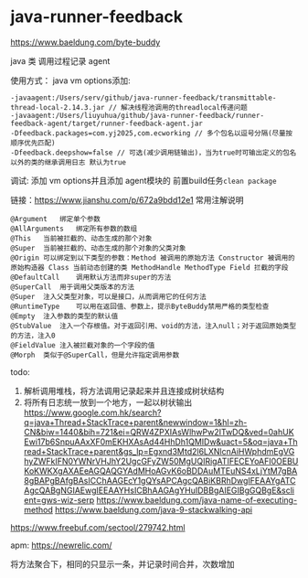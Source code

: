 # java-runner-feedback
https://www.baeldung.com/byte-buddy

java 类 调用过程记录 agent

使用方式：
java vm options添加:
```
-javaagent:/Users/serv/github/java-runner-feedback/transmittable-thread-local-2.14.3.jar // 解决线程池调用的threadlocal传递问题
-javaagent:/Users/liuyuhua/github/java-runner-feedback/runner-feedback-agent/target/runner-feedback-agent.jar
-Dfeedback.packages=com.yj2025,com.ecworking // 多个包名以逗号分隔(尽量按顺序优先匹配)
-Dfeedback.deepshow=false // 可选(减少调用链输出)，当为true时可输出定义的包名以外的类的继承调用日志 默认为true
```


调试:
添加 vm options并且添加 agent模块的 前置build任务`clean package`

链接：https://www.jianshu.com/p/672a9bdd12e1
常用注解说明
```
@Argument	绑定单个参数
@AllArguments	绑定所有参数的数组
@This	当前被拦截的、动态生成的那个对象
@Super	当前被拦截的、动态生成的那个对象的父类对象
@Origin	可以绑定到以下类型的参数：Method 被调用的原始方法 Constructor 被调用的原始构造器 Class 当前动态创建的类 MethodHandle MethodType Field 拦截的字段
@DefaultCall	调用默认方法而非super的方法
@SuperCall	用于调用父类版本的方法
@Super	注入父类型对象，可以是接口，从而调用它的任何方法
@RuntimeType	可以用在返回值、参数上，提示ByteBuddy禁用严格的类型检查
@Empty	注入参数的类型的默认值
@StubValue	注入一个存根值。对于返回引用、void的方法，注入null；对于返回原始类型的方法，注入0
@FieldValue	注入被拦截对象的一个字段的值
@Morph	类似于@SuperCall，但是允许指定调用参数
```


todo:
1. 解析调用堆栈，将方法调用记录起来并且连接成树状结构
2. 将所有日志统一放到一个地方，一起以树状输出
https://www.google.com.hk/search?q=java+Thread+StackTrace+parent&newwindow=1&hl=zh-CN&biw=1440&bih=721&ei=QRW4ZPXIAsWlhwPw2ITwDQ&ved=0ahUKEwi17b6SnpuAAxXF0mEKHXAsAd44HhDh1QMIDw&uact=5&oq=java+Thread+StackTrace+parent&gs_lp=Egxnd3Mtd2l6LXNlcnAiHWphdmEgVGhyZWFkIFN0YWNrVHJhY2UgcGFyZW50MgUQIRigATIFECEYoAFI0OEBUKoKWKXgAXAEeAGQAQGYAdMHoAGvK6oBDDAuMTEuNS4xLjYtM7gBA8gBAPgBAfgBAsICChAAGEcY1gQYsAPCAgcQABiKBRhDwgIFEAAYgATCAgcQABgNGIAEwgIEEAAYHsICBhAAGAgYHuIDBBgAIEGIBgGQBgE&sclient=gws-wiz-serp
https://www.baeldung.com/java-name-of-executing-method
https://www.baeldung.com/java-9-stackwalking-api

https://www.freebuf.com/sectool/279742.html

apm:
https://newrelic.com/


将方法聚合下，相同的只显示一条，并记录时间合并，次数增加